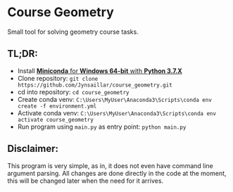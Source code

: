 # Course Geometry

Small tool for solving geometry course tasks.

## TL;DR:
* Install [**Miniconda** for **Windows 64-bit** with **Python 3.7.X**](https://conda.io/en/latest/miniconda.html)
* Clone repository: `git clone https://github.com/Jynsaillar/course_geometry.git`
* cd into repository: `cd course_geometry`
* Create conda venv: `C:\Users\MyUser\Anaconda3\Scripts\conda env create -f environment.yml`
* Activate conda venv: `C:\Users\MyUser\Anaconda3\Scripts\conda env activate course_geometry`
* Run program using `main.py` as entry point: `python main.py`

## Disclaimer:

This program is very simple, as in, it does not even have command line argument parsing. 
All changes are done directly in the code at the moment, this will be changed later when the need for it arrives.
